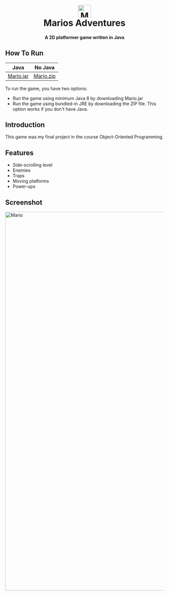 <h1 align="center">
  <br>
  <img src="https://user-images.githubusercontent.com/121192176/235274673-2621834e-f111-4f65-a60e-4dc4f9d59c5a.png" alt="Mario" width="40">
  <br>
  Marios Adventures
  <br>
</h1>

<h4 align="center"> A 2D platformer game written in Java </h4>

## How To Run

| Java                                                                                | No Java |
|-------------------------------------------------------------------------------------| ------ |
| [Mario.jar](https://github.com/emyhrberg/Marios-Adventures/blob/main/Mario.jar) | [Mario.zip](https://drive.google.com/file/d/1l7E_KapxdbWZGlw-BIWp95dqcXJ_pILL/view?usp=share_link) |

To run the game, you have two options:
- Run the game using minimum Java 8 by downloading Mario.jar
- Run the game using bundled-in JRE by downloading the ZIP file. This option works if you don't have Java.

## Introduction

This game was my final project in the course Object-Oriented Programming.

## Features

* Side-scrolling level
* Enemies
* Traps
* Moving platforms
* Power-ups

## Screenshot

<img src="https://user-images.githubusercontent.com/121192176/235277963-fd85fa6d-035c-4efa-b896-d205b7c31abd.jpg" alt="Mario" width="1200">
